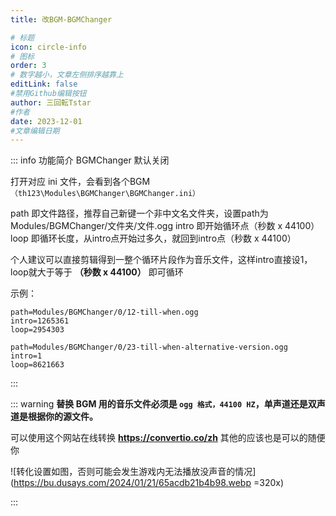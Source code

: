 ```yaml
---
title: 改BGM-BGMChanger

# 标题
icon: circle-info
# 图标
order: 3
# 数字越小，文章左侧排序越靠上
editLink: false
#禁用Github编辑按钮
author: 三回転Tstar
#作者
date: 2023-12-01
#文章编辑日期
---
```



::: info 功能简介
BGMChanger 默认关闭

打开对应 ini 文件，会看到各个BGM `（th123\Modules\BGMChanger\BGMChanger.ini）`

path 即文件路径，推荐自己新键一个非中文名文件夹，设置path为Modules/BGMChanger/文件夹/文件.ogg
intro 即开始循环点（秒数 x 44100）
loop 即循环长度，从intro点开始过多久，就回到intro点（秒数 x 44100）
 
个人建议可以直接剪辑得到一整个循环片段作为音乐文件，这样intro直接设1，loop就大于等于 **（秒数 x 44100）** 即可循环

示例：
```
path=Modules/BGMChanger/0/12-till-when.ogg
intro=1265361
loop=2954303

path=Modules/BGMChanger/0/23-till-when-alternative-version.ogg
intro=1
loop=8621663
```
:::

::: warning
**替换 BGM 用的音乐文件必须是 `ogg 格式，44100 HZ`，单声道还是双声道是根据你的源文件。** 

可以使用这个网站在线转换 **https://convertio.co/zh** 
其他的应该也是可以的随便你

![转化设置如图，否则可能会发生游戏内无法播放没声音的情况](https://bu.dusays.com/2024/01/21/65acdb21b4b98.webp =320x)

:::